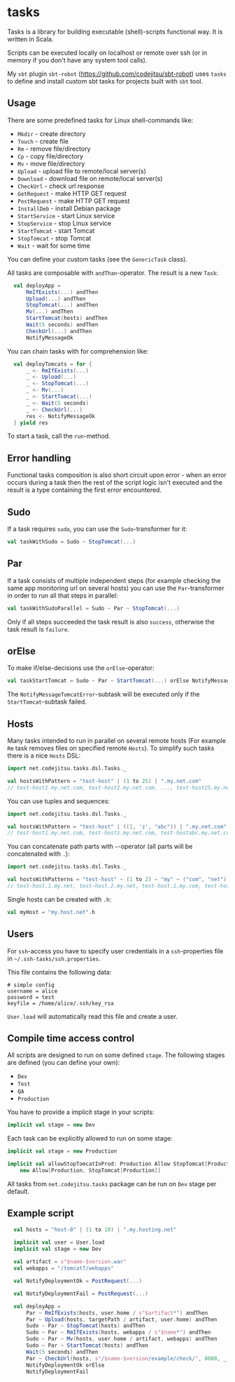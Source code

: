 tasks
=====

Tasks is a library for building executable (shell)-scripts functional way. It is written in Scala.

Scripts can be executed locally on localhost or remote over ssh (or in memory if you don't have any system tool calls).

My `sbt` plugin `sbt-robot` (https://github.com/codejitsu/sbt-robot) uses `tasks` to define and install custom sbt tasks 
for projects built with `sbt` tool.

Usage
-----

There are some predefined tasks for Linux shell-commands like:

* `Mkdir` - create directory
* `Touch` - create file 
* `Rm` - remove file/directory
* `Cp` - copy file/directory
* `Mv` - move file/directory
* `Upload` - upload file to remote/local server(s)
* `Download` - download file on remote/local server(s)
* `CheckUrl` - check url response 
* `GetRequest` - make HTTP GET request
* `PostRequest` - make HTTP GET request
* `InstallDeb` - install Debian package
* `StartService` - start Linux service
* `StopService` - stop Linux service
* `StartTomcat` - start Tomcat
* `StopTomcat` - stop Tomcat
* `Wait` - wait for some time

You can define your custom tasks (see the `GenericTask` class).

All tasks are composable with `andThan`-operator. The result is a new `Task`:

```scala
  val deployApp =
      RmIfExists(...) andThen
      Upload(...) andThen
      StopTomcat(...) andThen
      Mv(...) andThen
      StartTomcat(hosts) andThen
      Wait(5 seconds) andThen
      CheckUrl(...) andThen
      NotifyMessageOk
```

You can chain tasks with for comprehension like:

```scala
  val deployTomcats = for {
      _ <- RmIfExists(...)
      _ <- Upload(...)
      _ <- StopTomcat(...)
      _ <- Mv(...)
      _ <- StartTomcat(...)
      _ <- Wait(5 seconds)
      _ <- CheckUrl(...)
      res <- NotifyMessageOk
  } yield res
```

To start a task, call the `run`-method. 

Error handling
--------------
 
Functional tasks composition is also short circuit upon error - when an error occurs during a task 
then the rest of the script logic isn't executed and the result is a type containing the first error encountered. 

Sudo
----
 
If a task requires `sudo`, you can use the `Sudo`-transformer for it:
  
```scala
val taskWithSudo = Sudo ~ StopTomcat(...)
```

Par
---
 
If a task consists of multiple independent steps (for example checking the same app monitoring url on several hosts) 
you can use the `Par`-transformer in order to run all that steps in parallel:
  
```scala
val taskWithSudoParallel = Sudo ~ Par ~ StopTomcat(...)
```

Only if all steps succeeded the task result is also `success`, otherwise the task result is `failure`.  
 
orElse
------

To make if/else-decisions use the `orElse`-operator:
 
```scala
val taskStartTomcat = Sudo ~ Par ~ StartTomcat(...) orElse NotifyMessageTomcatError 
``` 

The `NotifyMessageTomcatError`-subtask will be executed only if the `StartTomcat`-subtask failed.

Hosts
-----

Many tasks intended to run in parallel on several remote hosts (For example `Rm` task removes files on specified remote `Hosts`). 
To simplify such tasks there is a nice `Hosts` DSL: 

```scala
import net.codejitsu.tasks.dsl.Tasks._

val hostsWithPattern = "test-host" | (1 to 25) | ".my.net.com"
// test-host1.my.net.com, test-host2.my.net.com, ..., test-host25.my.net.com
```

You can use tuples and sequences: 

```scala
import net.codejitsu.tasks.dsl.Tasks._

val hostsWithPattern = "test-host" | ((1, 'z', "abc")) | ".my.net.com"
// test-host1.my.net.com, test-hostz.my.net.com, test-hostabc.my.net.com
```

You can concatenate path parts with `~`-operator (all parts will be concatenated with `.`):

```scala
import net.codejitsu.tasks.dsl.Tasks._

val hostsWithPatterns = "test-host" ~ (1 to 2) ~ "my" ~ ("com", "net")
// test-host.1.my.net, test-host.2.my.net, test-host.1.my.com, test-host.2.my.com
```

Single hosts can be created with `.h`:
 
```scala
val myHost = "my.host.net".h
``` 

Users
-----

For `ssh`-access you have to specify user credentials in a `ssh`-properties file in `~/.ssh-tasks/ssh.properties`.

This file contains the following data:

    # simple config
    username = alice
    password = test
    keyfile = /home/alice/.ssh/key_rsa
    
`User.load` will automatically read this file and create a user.    
 

Compile time access control
--------------------------- 

All scripts are designed to run on some defined `stage`. The following stages are defined (you can define your own):

* `Dev`
* `Test`
* `QA`
* `Production`

You have to provide a implicit stage in your scripts:
 
```scala
implicit val stage = new Dev
```

Each task can be explicitly allowed to run on some stage:  

```scala
implicit val stage = new Production

implicit val allowStopTomcatInProd: Production Allow StopTomcat[Production] = 
    new Allow[Production, StopTomcat[Production]]
```

All tasks from `net.codejitsu.tasks` package can be run on `Dev` stage per default.
 
Example script
--------------

```scala
  val hosts = "host-0" | (1 to 10) | ".my.hosting.net"

  implicit val user = User.load
  implicit val stage = new Dev
  
  val artifact = s"$name-$version.war"
  val webapps = "/tomcat7/webapps"

  val NotifyDeploymentOk = PostRequest(...)

  val NotifyDeploymentFail = PostRequest(...)

  val deployApp =
      Par ~ RmIfExists(hosts, user.home / s"$artifact*") andThen
      Par ~ Upload(hosts, targetPath / artifact, user.home) andThen
      Sudo ~ Par ~ StopTomcat(hosts) andThen
      Sudo ~ Par ~ RmIfExists(hosts, webapps / s"$name*") andThen
      Sudo ~ Par ~ Mv(hosts, user.home / artifact, webapps) andThen
      Sudo ~ Par ~ StartTomcat(hosts) andThen
      Wait(5 seconds) andThen
      Par ~ CheckUrl(hosts, s"/$name-$version/example/check/", 8080, _.contains("OK")) andThen
      NotifyDeploymentOk orElse 
      NotifyDeploymentFail
```
 